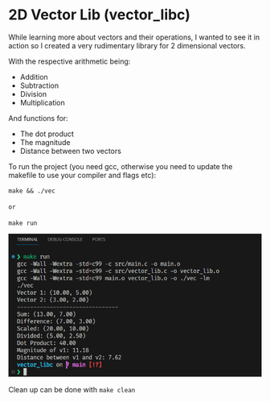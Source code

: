# 2D Vector Lib (vector_libc)

While learning more about vectors and their operations, I wanted to see it in action so I created a very rudimentary library for 2 dimensional vectors.

With the respective arithmetic being:
* Addition  
* Subtraction
* Division
* Multiplication

And functions for:
* The dot product
* The magnitude
* Distance between two vectors

To run the project (you need gcc, otherwise you need to update the makefile to use your compiler and flags etc):

```
make && ./vec

or

make run
```

![Screenshot](image/output.png)

Clean up can be done with ```make clean```
